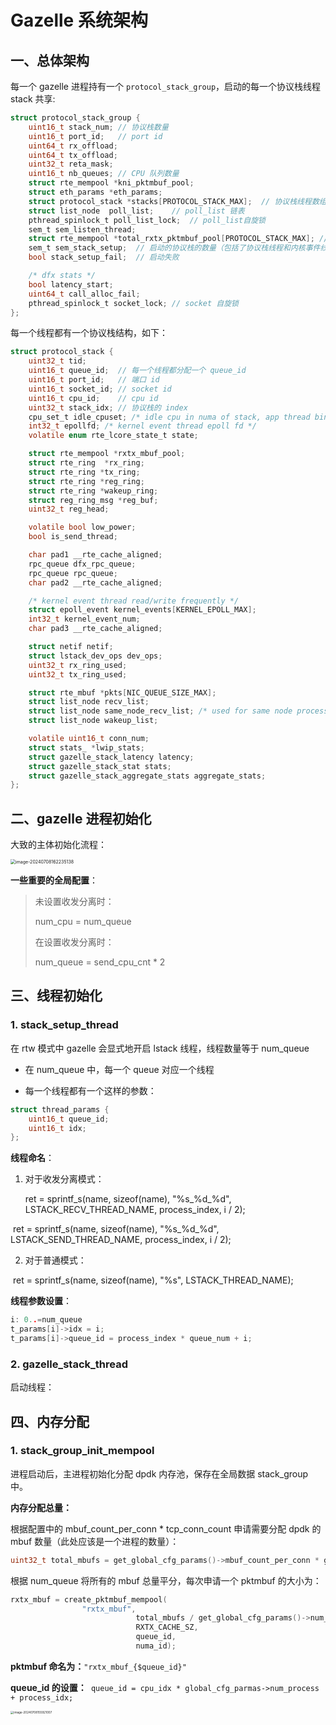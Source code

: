 # Gazelle 系统架构

## 一、总体架构

每一个 gazelle 进程持有一个 `protocol_stack_group`，启动的每一个协议栈线程 stack 共享:

```c
struct protocol_stack_group {
    uint16_t stack_num; // 协议栈数量
    uint16_t port_id;   // port id
    uint64_t rx_offload;
    uint64_t tx_offload;
    uint32_t reta_mask;
    uint16_t nb_queues;	// CPU 队列数量
    struct rte_mempool *kni_pktmbuf_pool;
    struct eth_params *eth_params;
    struct protocol_stack *stacks[PROTOCOL_STACK_MAX];  // 协议栈线程数组
    struct list_node  poll_list;	// poll_list 链表
    pthread_spinlock_t poll_list_lock;	// poll_list自旋锁
    sem_t sem_listen_thread;
    struct rte_mempool *total_rxtx_pktmbuf_pool[PROTOCOL_STACK_MAX]; // 分配的所有 dpdk mbuf 的数组
    sem_t sem_stack_setup;  // 启动的协议栈的数量（包括了协议栈线程和内核事件线程）信号量
    bool stack_setup_fail;  // 启动失败

    /* dfx stats */
    bool latency_start;
    uint64_t call_alloc_fail;
    pthread_spinlock_t socket_lock;	// socket 自旋锁
};
```
每一个线程都有一个协议栈结构，如下：
```c
struct protocol_stack {
    uint32_t tid;
    uint16_t queue_id;  // 每一个线程都分配一个 queue_id 
    uint16_t port_id;   // 端口 id
    uint16_t socket_id; // socket id
    uint16_t cpu_id;    // cpu id
    uint32_t stack_idx; // 协议栈的 index
    cpu_set_t idle_cpuset; /* idle cpu in numa of stack, app thread bind to it */
    int32_t epollfd; /* kernel event thread epoll fd */
    volatile enum rte_lcore_state_t state;

    struct rte_mempool *rxtx_mbuf_pool;
    struct rte_ring  *rx_ring;
    struct rte_ring *tx_ring;
    struct rte_ring *reg_ring;
    struct rte_ring *wakeup_ring;
    struct reg_ring_msg *reg_buf;
    uint32_t reg_head;

    volatile bool low_power;
    bool is_send_thread;

    char pad1 __rte_cache_aligned;
    rpc_queue dfx_rpc_queue;
    rpc_queue rpc_queue;
    char pad2 __rte_cache_aligned;

    /* kernel event thread read/write frequently */
    struct epoll_event kernel_events[KERNEL_EPOLL_MAX];
    int32_t kernel_event_num;
    char pad3 __rte_cache_aligned;

    struct netif netif;
    struct lstack_dev_ops dev_ops;
    uint32_t rx_ring_used;
    uint32_t tx_ring_used;

    struct rte_mbuf *pkts[NIC_QUEUE_SIZE_MAX];
    struct list_node recv_list;
    struct list_node same_node_recv_list; /* used for same node processes communication */
    struct list_node wakeup_list;

    volatile uint16_t conn_num;
    struct stats_ *lwip_stats;
    struct gazelle_stack_latency latency;
    struct gazelle_stack_stat stats;
    struct gazelle_stack_aggregate_stats aggregate_stats;
};
```



## 二、gazelle 进程初始化

大致的主体初始化流程：

<img src="/Users/charming/Library/Application Support/typora-user-images/image-20240708162235138.png" alt="image-20240708162235138" style="zoom: 50%;" />

**一些重要的全局配置**：

>  未设置收发分离时：
>
> num_cpu = num_queue
>
> 在设置收发分离时：
>
> num_queue = send_cpu_cnt * 2

## 三、线程初始化

### 1. stack_setup_thread

在 rtw 模式中 gazelle 会显式地开启 lstack 线程，线程数量等于 num_queue

- 在 num_queue 中，每一个 queue 对应一个线程

- 每一个线程都有一个这样的参数：

```c
struct thread_params {
    uint16_t queue_id;
    uint16_t idx;
};
```

**线程命名**：

1. 对于收发分离模式： 

    ret = sprintf_s(name, sizeof(name), "%s\_%d\_%d", LSTACK_RECV_THREAD_NAME, process_index, i / 2);

​       ret = sprintf_s(name, sizeof(name), "%s\_%d\_%d", LSTACK_SEND_THREAD_NAME, process_index, i / 2);

2. 对于普通模式：

​       ret = sprintf_s(name, sizeof(name), "%s", LSTACK_THREAD_NAME);

**线程参数设置**：

```c
i: 0..=num_queue
t_params[i]->idx = i;
t_params[i]->queue_id = process_index * queue_num + i;
```

### 2. gazelle_stack_thread

启动线程：



## 四、内存分配

### 1. stack_group_init_mempool 

进程启动后，主进程初始化分配 dpdk 内存池，保存在全局数据 stack_group 中。

**内存分配总量：**

根据配置中的 mbuf_count_per_conn * tcp_conn_count 申请需要分配 dpdk 的 mbuf 数量（此处应该是一个进程的数量）：

```c
uint32_t total_mbufs = get_global_cfg_params()->mbuf_count_per_conn * get_global_cfg_params()->tcp_conn_count;
```

根据 num_queue 将所有的 mbuf 总量平分，每次申请一个 pktmbuf 的大小为：

```c
rxtx_mbuf = create_pktmbuf_mempool(
                "rxtx_mbuf", 
  							total_mbufs / get_global_cfg_params()->num_queue, 
  							RXTX_CACHE_SZ, 
  							queue_id, 
  							numa_id);
```

**pktmbuf 命名为：**```"rxtx_mbuf_{$queue_id}"```

**queue_id 的设置：**` queue_id = cpu_idx * global_cfg_parmas->num_process + process_idx;`

<img src="/Users/charming/Library/Application Support/typora-user-images/image-20240708155921007.png" alt="image-20240708155921007" style="zoom: 33%;" />

